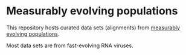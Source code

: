 # Measurably evolving populations

This repository hosts curated data sets (alignments) from [measurably evolving populations](http://www.sciencedirect.com/science/article/pii/S0169534703002167).

Most data sets are from fast-evolving RNA viruses.

